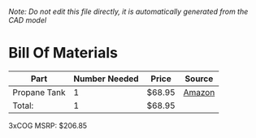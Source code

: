 ###### Note: Do not edit this file directly, it is automatically generated from the CAD model 
# Bill Of Materials 
 |Part|Number Needed|Price|Source| 
 |----|----------|-----|-----|
|Propane Tank|1|$68.95|[Amazon](https://www.amazon.com/Flame-King-YSN230b-Cylinder-Vertical/dp/B08XYH6TND?tag=maslowcnc01-20)|
|Total: |1|$68.95| |

 3xCOG MSRP: $206.85